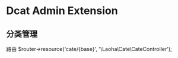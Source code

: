 # Dcat Admin Extension

## 分类管理

路由 $router->resource('cate/{base}', '\Laoha\Cate\CateController');

